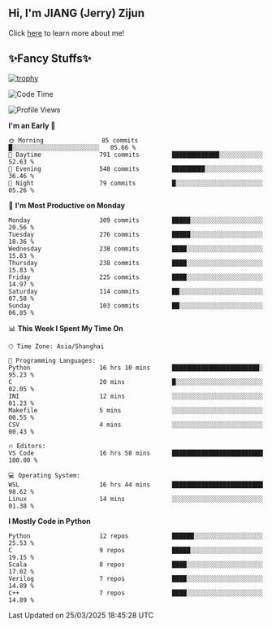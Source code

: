 ## Hi, I'm JIANG (Jerry) Zijun

Click [here](https://jzjerry.github.io/about/) to learn more about me!

## ✨Fancy Stuffs✨
[![trophy](https://github-profile-trophy.vercel.app/?username=jzjerry&theme=onedark)](https://github.com/ryo-ma/github-profile-trophy)
<!--START_SECTION:waka-->
![Code Time](http://img.shields.io/badge/Code%20Time-1%2C156%20hrs%2043%20mins-blue)

![Profile Views](http://img.shields.io/badge/Profile%20Views-0-blue)

**I'm an Early 🐤** 

```text
🌞 Morning                85 commits          █░░░░░░░░░░░░░░░░░░░░░░░░   05.66 % 
🌆 Daytime                791 commits         █████████████░░░░░░░░░░░░   52.63 % 
🌃 Evening                548 commits         █████████░░░░░░░░░░░░░░░░   36.46 % 
🌙 Night                  79 commits          █░░░░░░░░░░░░░░░░░░░░░░░░   05.26 % 
```
📅 **I'm Most Productive on Monday** 

```text
Monday                   309 commits         █████░░░░░░░░░░░░░░░░░░░░   20.56 % 
Tuesday                  276 commits         █████░░░░░░░░░░░░░░░░░░░░   18.36 % 
Wednesday                238 commits         ████░░░░░░░░░░░░░░░░░░░░░   15.83 % 
Thursday                 238 commits         ████░░░░░░░░░░░░░░░░░░░░░   15.83 % 
Friday                   225 commits         ████░░░░░░░░░░░░░░░░░░░░░   14.97 % 
Saturday                 114 commits         ██░░░░░░░░░░░░░░░░░░░░░░░   07.58 % 
Sunday                   103 commits         ██░░░░░░░░░░░░░░░░░░░░░░░   06.85 % 
```


📊 **This Week I Spent My Time On** 

```text
🕑︎ Time Zone: Asia/Shanghai

💬 Programming Languages: 
Python                   16 hrs 10 mins      ████████████████████████░   95.23 % 
C                        20 mins             █░░░░░░░░░░░░░░░░░░░░░░░░   02.05 % 
INI                      12 mins             ░░░░░░░░░░░░░░░░░░░░░░░░░   01.23 % 
Makefile                 5 mins              ░░░░░░░░░░░░░░░░░░░░░░░░░   00.55 % 
CSV                      4 mins              ░░░░░░░░░░░░░░░░░░░░░░░░░   00.43 % 

🔥 Editors: 
VS Code                  16 hrs 58 mins      █████████████████████████   100.00 % 

💻 Operating System: 
WSL                      16 hrs 44 mins      █████████████████████████   98.62 % 
Linux                    14 mins             ░░░░░░░░░░░░░░░░░░░░░░░░░   01.38 % 
```

**I Mostly Code in Python** 

```text
Python                   12 repos            ██████░░░░░░░░░░░░░░░░░░░   25.53 % 
C                        9 repos             █████░░░░░░░░░░░░░░░░░░░░   19.15 % 
Scala                    8 repos             ████░░░░░░░░░░░░░░░░░░░░░   17.02 % 
Verilog                  7 repos             ████░░░░░░░░░░░░░░░░░░░░░   14.89 % 
C++                      7 repos             ████░░░░░░░░░░░░░░░░░░░░░   14.89 % 
```




 Last Updated on 25/03/2025 18:45:28 UTC
<!--END_SECTION:waka-->
